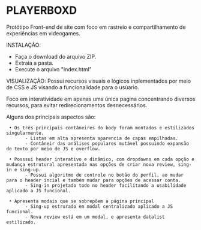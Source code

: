 # PLAYERBOXD

Protótipo Front-end de site com foco em rastreio e compartilhamento de experiências em videogames.

INSTALAÇÃO:
  - Faça o download do arquivo ZIP.
  - Extraia a pasta.
  - Execute o arquivo "Index.html"

VISUALIZAÇÃO: 
  Possui recursos visuais e lógicos inplementados por meio de CSS e JS visando a funcionalidade para o usúario.
  
  Foco em interatividade em apenas uma única pagina concentrando diversos recursos, para evitar redirecionamentos desnecessários. 

  Alguns dos principais aspectos são:

     • Os três principais contâneires do body foram montados e estilizados singularmente.
           - Listas em alta apresenta aparencia de capas empilhadas.
           - Contâneir das análises populares mutável possuindo expansão do texto por meio de JS e overflow.

     • Posssui header interativo e dinâmico, com dropdowns em cada opção e mudança estrutural apresentada nas opções de criar nova review, sing-in e sing-up.
           - Possui algoritmo de controle no botão do perfil, ao mudar para o header incial e também mudar para opções de acessar conta. 
           - Sing-in projetado todo no header facilitando a usabilidade aplicado a JS funcional.

     • Apresenta modais que se sobrepõem a página principal
           - Sing-up estrurado em modal centralizado aplicado a JS funcional.
           - Nova review está em um modal, e apresenta datalist estilizado.

